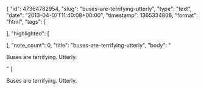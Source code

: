 {
  "id": 47364782954,
  "slug": "buses-are-terrifying-utterly",
  "type": "text",
  "date": "2013-04-07T11:40:08+00:00",
  "timestamp": 1365334808,
  "format": "html",
  "tags": [

  ],
  "highlighted": [

  ],
  "note_count": 0,
  "title": "buses-are-terrifying-utterly",
  "body": "<p>Buses are terrifying. Utterly.</p>"
}

<p>Buses are terrifying. Utterly.</p>